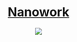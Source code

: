 <a style="display: block; text-align: center;" href="https://nanowork.readthedocs.org/en/latest/" title="Read the docs !">
<h1>Nanowork</h1>
<img src="http://nanowork.readthedocs.org/en/latest/_static/logo.png" />
</a>
